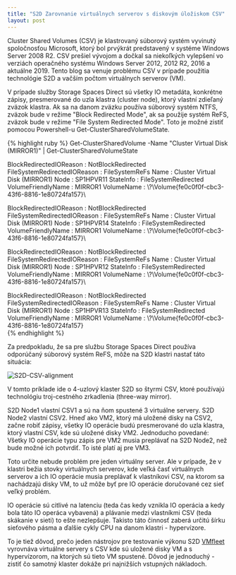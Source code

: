 ```yaml
---
title: "S2D Zarovnanie virtuálnych serverov s diskovým úložiskom CSV"
layout: post
---
```


Cluster Shared Volumes (CSV) je klastrovaný súborový systém vyvinutý spoločnosťou Microsoft, ktorý bol prvýkrát predstavený v systéme Windows Server 2008 R2. CSV prešiel vývojom a dočkal sa niekoľkých vylepšení vo verziách operačného systému Windows Server 2012, 2012 R2, 2016 a aktuálne 2019. Tento blog sa venuje problému CSV v prípade použitia technológie S2D a vačším počtom virtuálnych serverov (VM).


V prípade služby Storage Spaces Direct sú všetky IO metadáta, konkrétne zápisy, presmerované do uzla klastra (cluster node), ktorý vlastní zdieľaný zväzok klastra. Ak sa na danom zväzku používa súborový systém NTFS, zväzok bude v režime "Block Redirected Mode", ak sa použije systém ReFS, zväzok bude v režime "File System Redirected Mode". Toto je možné zistiť pomocou Powershell-u Get-ClusterSharedVolumeState. 

{% highlight ruby %}
Get-ClusterSharedVolume -Name "Cluster Virtual Disk (MIRROR1)" | Get-ClusterSharedVolumeState

BlockRedirectedIOReason      : NotBlockRedirected
FileSystemRedirectedIOReason : FileSystemReFs
Name                         : Cluster Virtual Disk (MIRROR1)
Node                         : SP1HPVR11
StateInfo                    : FileSystemRedirected
VolumeFriendlyName           : MIRROR1
VolumeName                   : \\?\Volume{fe0c0f0f-cbc3-43f6-8816-1e80724fa157}\

BlockRedirectedIOReason      : NotBlockRedirected
FileSystemRedirectedIOReason : FileSystemReFs
Name                         : Cluster Virtual Disk (MIRROR1)
Node                         : SP1HPVR14
StateInfo                    : FileSystemRedirected
VolumeFriendlyName           : MIRROR1
VolumeName                   : \\?\Volume{fe0c0f0f-cbc3-43f6-8816-1e80724fa157}\

BlockRedirectedIOReason      : NotBlockRedirected
FileSystemRedirectedIOReason : FileSystemReFs
Name                         : Cluster Virtual Disk (MIRROR1)
Node                         : SP1HPVR12
StateInfo                    : FileSystemRedirected
VolumeFriendlyName           : MIRROR1
VolumeName                   : \\?\Volume{fe0c0f0f-cbc3-43f6-8816-1e80724fa157}\

BlockRedirectedIOReason      : NotBlockRedirected
FileSystemRedirectedIOReason : FileSystemReFs
Name                         : Cluster Virtual Disk (MIRROR1)
Node                         : SP1HPVR13
StateInfo                    : FileSystemRedirected
VolumeFriendlyName           : MIRROR1
VolumeName                   : \\?\Volume{fe0c0f0f-cbc3-43f6-8816-1e80724fa157}\
{% endhighlight %}

Za predpokladu, že sa pre službu Storage Spaces Direct používa odporúčaný súborový systém ReFS, môže na S2D klastri nastať táto situácia:

![S2D-CSV-alignment](https://user-images.githubusercontent.com/11541025/136854742-e1f8d72a-4192-4885-b302-35b73793b875.png)

V tomto príklade ide o 4-uzlový klaster S2D so štyrmi CSV, ktoré používajú technológiu troj-cestného zrkadlenia (three-way mirror).

S2D Node1 vlastní CSV1 a sú na ňom spustené 3 virtuálne servery. S2D Node2 vlastní CSV2. Hneď ako VM2, ktorý má uložené disky na CSV2, začne robiť zápisy, všetky IO operácie budú presmerované do uzla klastra, ktorý vlastní CSV, kde sú uložené disky VM2. Jednoducho povedané: Všetky IO operácie typu zápis pre VM2 musia preplávať na S2D Node2, než bude možné ich potvrdiť. To isté platí aj pre VM3.

Toto určite nebude problém pre jeden virtuálny server. Ale v prípade, že v klastri bežia stovky virtuálnych serverov, kde veľká časť virtuálnych serverov a ich IO operácie musia preplávať k vlastníkovi CSV, na ktorom sa nachádzajú disky VM, to už môže byť pre IO operácie doručované cez sieť veľký problém.

IO operácie sú citlivé na latenciu (teda čas kedy vznikla IO operácia a kedy bola táto IO operáca vybavená) a plávanie medzi vlastníkmi CSV (teda skákanie v sieti) to ešte nezlepšuje. Takisto táto činnosť zaberá určitú šírku sieťového pásma a ďalšie cykly CPU na danom klastri - hypervízore.

To je tiež dôvod, prečo jeden nástrojov pre testovanie výkonu S2D [VMfleet][vmfleet-github] vyrovnáva virtuálne servery s CSV kde sú uložené disky VM a s hypervízorom, na ktorých sú tieto VM spustené. Dôvod je jednoduchý - zistiť čo samotný klaster dokáže pri najnižších vstupných nákladoch.

[vmfleet-github]: https://github.com/microsoft/diskspd/tree/master/Frameworks/VMFleet

